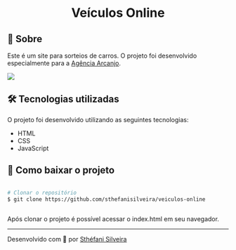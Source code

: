 <h1 align="center">
  Veículos Online
</h1>

## 📌 Sobre

Este é um site para sorteios de carros. 
O projeto foi desenvolvido especialmente para a [Agência Arcanjo](https://empresarial.agenciaarcanjo.com.br/home). 

![](/src/assets/resultado.png)

## 🛠 Tecnologias utilizadas

O projeto foi desenvolvido utilizando as seguintes tecnologias:

- HTML
- CSS
- JavaScript

## 📂 Como baixar o projeto

```bash

# Clonar o repositório
$ git clone https://github.com/sthefanisilveira/veiculos-online
 
```

Após clonar o projeto é possível acessar o index.html em seu navegador.

---
Desenvolvido com 💙 por [Sthéfani Silveira](https://www.linkedin.com/in/sthefani-silveira/)
